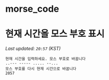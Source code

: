 # morse_code
# 현재 시간을 모스 부호 표시
<!-- MORSE_TIME_START -->
_Last updated: `20:57` (KST)_

```
현재 시간을 입력하세요. 모스 부호로 바꿉니다
..--- ----- ..... --...
모스 부호를 다시 현재 시간으로 바꿉니다
2057
```
<!-- MORSE_TIME_END -->
